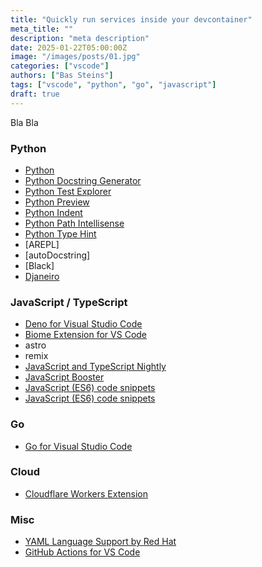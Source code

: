 ```yaml
---
title: "Quickly run services inside your devcontainer"
meta_title: ""
description: "meta description"
date: 2025-01-22T05:00:00Z
image: "/images/posts/01.jpg"
categories: ["vscode"]
authors: ["Bas Steins"]
tags: ["vscode", "python", "go", "javascript"]
draft: true
---
```


Bla Bla

### Python

- [Python](https://marketplace.visualstudio.com/items?itemName=ms-python.python)
- [Python Docstring Generator](https://marketplace.visualstudio.com/items?itemName=njpwerner.autodocstring)
- [Python Test Explorer](https://marketplace.visualstudio.com/items?itemName=LittleFoxTeam.vscode-python-test-adapter)
- [Python Preview](https://marketplace.visualstudio.com/items?itemName=dongli.python-preview)
- [Python Indent](https://marketplace.visualstudio.com/items?itemName=KevinRose.vsc-python-indent)
- [Python Path Intellisense](https://marketplace.visualstudio.com/items?itemName=ms-python.python-path)
- [Python Type Hint](https://marketplace.visualstudio.com/items?itemName=wayou.vscode-python-type-hint)
- [AREPL]
- [autoDocstring]
- [Black]
- [Djaneiro](https://marketplace.visualstudio.com/items?itemName=ajshort.djaneiro)

### JavaScript / TypeScript

- [Deno for Visual Studio Code](https://marketplace.visualstudio.com/items?itemName=denoland.vscode-deno)
- [Biome Extension for VS Code](https://marketplace.visualstudio.com/items?itemName=biomejs.biome)
- astro
- remix
- [JavaScript and TypeScript Nightly](https://marketplace.visualstudio.com/items?itemName=ms-vscode.vscode-typescript-next)
- [JavaScript Booster](https://marketplace.visualstudio.com/items?itemName=sburg.vscode-javascript-booster)
- [JavaScript (ES6) code snippets](https://marketplace.visualstudio.com/items?itemName=xabikos.JavaScriptSnippets)
- [JavaScript (ES6) code snippets](https://marketplace.visualstudio.com/items?itemName=xabikos.JavaScriptSnippets)

### Go

- [Go for Visual Studio Code](https://marketplace.visualstudio.com/items?itemName=golang.Go)

### Cloud

- [Cloudflare Workers Extension](https://marketplace.visualstudio.com/items?itemName=cloudflare.cloudflare-workers-bindings-extension)

### Misc

- [YAML Language Support by Red Hat](https://marketplace.visualstudio.com/items?itemName=redhat.vscode-yaml)
- [GitHub Actions for VS Code](https://marketplace.visualstudio.com/items?itemName=GitHub.vscode-github-actions)
